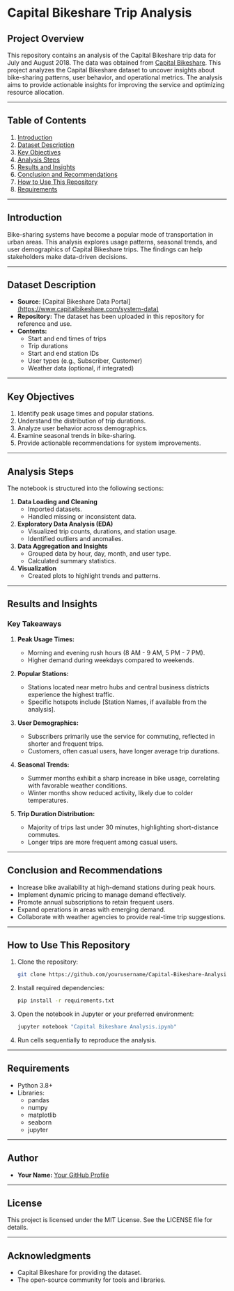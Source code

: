 # Capital Bikeshare Trip Analysis

## Project Overview
This repository contains an analysis of the Capital Bikeshare trip data for July and August 2018. The data was obtained from [Capital Bikeshare]([url](https://s3.amazonaws.com/capitalbikeshare-data/index.html)). This project analyzes the Capital Bikeshare dataset to uncover insights about bike-sharing patterns, user behavior, and operational metrics. The analysis aims to provide actionable insights for improving the service and optimizing resource allocation.

---

## Table of Contents
1. [Introduction](#introduction)
2. [Dataset Description](#dataset-description)
3. [Key Objectives](#key-objectives)
4. [Analysis Steps](#analysis-steps)
5. [Results and Insights](#results-and-insights)
6. [Conclusion and Recommendations](#conclusion-and-recommendations)
7. [How to Use This Repository](#how-to-use-this-repository)
8. [Requirements](#requirements)

---

## Introduction
Bike-sharing systems have become a popular mode of transportation in urban areas. This analysis explores usage patterns, seasonal trends, and user demographics of Capital Bikeshare trips. The findings can help stakeholders make data-driven decisions.

---

## Dataset Description
- **Source:** [Capital Bikeshare Data Portal][(https://www.capitalbikeshare.com/system-data)](https://s3.amazonaws.com/capitalbikeshare-data/index.html)
- **Repository:** The dataset has been uploaded in this repository for reference and use.
- **Contents:**
  - Start and end times of trips
  - Trip durations
  - Start and end station IDs
  - User types (e.g., Subscriber, Customer)
  - Weather data (optional, if integrated)

---

## Key Objectives
1. Identify peak usage times and popular stations.
2. Understand the distribution of trip durations.
3. Analyze user behavior across demographics.
4. Examine seasonal trends in bike-sharing.
5. Provide actionable recommendations for system improvements.

---

## Analysis Steps
The notebook is structured into the following sections:
1. **Data Loading and Cleaning**
   - Imported datasets.
   - Handled missing or inconsistent data.
2. **Exploratory Data Analysis (EDA)**
   - Visualized trip counts, durations, and station usage.
   - Identified outliers and anomalies.
3. **Data Aggregation and Insights**
   - Grouped data by hour, day, month, and user type.
   - Calculated summary statistics.
4. **Visualization**
   - Created plots to highlight trends and patterns.

---

## Results and Insights
### Key Takeaways
1. **Peak Usage Times:**
   - Morning and evening rush hours (8 AM - 9 AM, 5 PM - 7 PM).
   - Higher demand during weekdays compared to weekends.

2. **Popular Stations:**
   - Stations located near metro hubs and central business districts experience the highest traffic.
   - Specific hotspots include [Station Names, if available from the analysis].

3. **User Demographics:**
   - Subscribers primarily use the service for commuting, reflected in shorter and frequent trips.
   - Customers, often casual users, have longer average trip durations.

4. **Seasonal Trends:**
   - Summer months exhibit a sharp increase in bike usage, correlating with favorable weather conditions.
   - Winter months show reduced activity, likely due to colder temperatures.

5. **Trip Duration Distribution:**
   - Majority of trips last under 30 minutes, highlighting short-distance commutes.
   - Longer trips are more frequent among casual users.

---

## Conclusion and Recommendations
- Increase bike availability at high-demand stations during peak hours.
- Implement dynamic pricing to manage demand effectively.
- Promote annual subscriptions to retain frequent users.
- Expand operations in areas with emerging demand.
- Collaborate with weather agencies to provide real-time trip suggestions.

---

## How to Use This Repository
1. Clone the repository:
   ```bash
   git clone https://github.com/yourusername/Capital-Bikeshare-Analysis.git
   ```
2. Install required dependencies:
   ```bash
   pip install -r requirements.txt
   ```
3. Open the notebook in Jupyter or your preferred environment:
   ```bash
   jupyter notebook "Capital Bikeshare Analysis.ipynb"
   ```
4. Run cells sequentially to reproduce the analysis.

---

## Requirements
- Python 3.8+
- Libraries:
  - pandas
  - numpy
  - matplotlib
  - seaborn
  - jupyter

---

## Author
- **Your Name:** [Your GitHub Profile](https://github.com/yourusername)

---

## License
This project is licensed under the MIT License. See the LICENSE file for details.

---

## Acknowledgments
- Capital Bikeshare for providing the dataset.
- The open-source community for tools and libraries.

